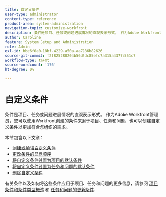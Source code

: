 ```yaml
---
title: 自定义条件
user-type: administrator
content-type: reference
product-area: system-administration
navigation-topic: customize-workfront
description: 条件是项目、任务或问题进展情况的直观表示形式。 作为Adobe Workfront管理员，您可以使用Workfront创建的条件来用于项目、任务和问题，也可以创建自定义条件以更加符合您组织的需求。
author: Caroline
feature: System Setup and Administration
role: Admin
exl-id: bbe6f0a0-18bf-4229-a50a-aa7286b82626
source-git-commit: f2f825280204b56d2dc85efc7a315a4377e551c7
workflow-type: tm+mt
source-wordcount: '176'
ht-degree: 0%

---
```


# 自定义条件

条件是项目、任务或问题进展情况的直观表示形式。 作为Adobe Workfront管理员，您可以使用Workfront创建的条件来用于项目、任务和问题，也可以创建自定义条件以更加符合您组织的需求。

本节包含以下文章：

* [创建或编辑自定义条件](../../../administration-and-setup/customize-workfront/create-manage-custom-conditions/create-edit-custom-conditions.md)
* [更改条件的显示顺序](../../../administration-and-setup/customize-workfront/create-manage-custom-conditions/change-display-order-of-conditions.md)
* [将自定义条件设置为项目的默认条件](../../../administration-and-setup/customize-workfront/create-manage-custom-conditions/set-custom-condition-default-projects.md)
* [将自定义条件设置为任务和问题的默认条件](../../../administration-and-setup/customize-workfront/create-manage-custom-conditions/set-custom-condition-default-tasks-issues.md)
* [删除自定义条件](../../../administration-and-setup/customize-workfront/create-manage-custom-conditions/delete-custom-conditions.md)

有关条件以及如何将这些条件应用于项目、任务和问题的更多信息，请参阅 [项目条件和条件类型概述](../../../manage-work/projects/manage-projects/project-condition-and-condition-type.md) 和 [任务和问题的更新条件](../../../manage-work/projects/updating-work-in-a-project/update-condition-for-tasks-and-issues.md).
